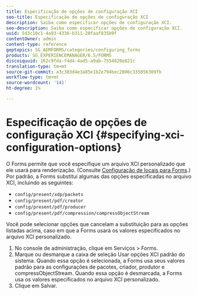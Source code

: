 ```yaml
---
title: Especificação de opções de configuração XCI
seo-title: Especificação de opções de configuração XCI
description: Saiba como especificar opções de configuração XCI.
seo-description: Saiba como especificar opções de configuração XCI.
uuid: 5d3c10c1-4a93-4336-b311-20faaf835b9f
contentOwner: admin
content-type: reference
geptopics: SG_AEMFORMS/categories/configuring_forms
products: SG_EXPERIENCEMANAGER/6.5/FORMS
discoiquuid: 162c9fda-f4d4-4ad5-a9ab-7554828e821c
translation-type: tm+mt
source-git-commit: a3c303d4e3a85e1b2e794bec2006c335056309fb
workflow-type: tm+mt
source-wordcount: '141'
ht-degree: 1%

---
```



# Especificação de opções de configuração XCI {#specifying-xci-configuration-options}

O Forms permite que você especifique um arquivo XCI personalizado que ele usará para renderização. (Consulte [Configuração de locais para Forms](/help/forms/using/admin-help/configuring-locations-forms.md#configuring-locations-for-forms).) Por padrão, a Forms substitui algumas das opções especificadas no arquivo XCI, incluindo as seguintes:

* `config/present/xdp/packets`
* `config/present/pdf/creator`
* `config/present/pdf/producer`
* `config/present/pdf/compression/compressObjectStream`

Você pode selecionar opções que cancelam a substituição para as opções listadas acima, caso em que a Forms usará os valores especificados no arquivo XCI personalizado.

1. No console de administração, clique em Serviços > Forms.
1. Marque ou desmarque a caixa de seleção Usar opções XCI padrão do sistema. Quando essa opção é selecionada, a Forms usa seus valores padrão para as configurações de pacotes, criador, produtor e compressObjectStream. Quando essa opção é desmarcada, a Forms usa os valores especificados no arquivo XCI personalizado.
1. Clique em Salvar.

